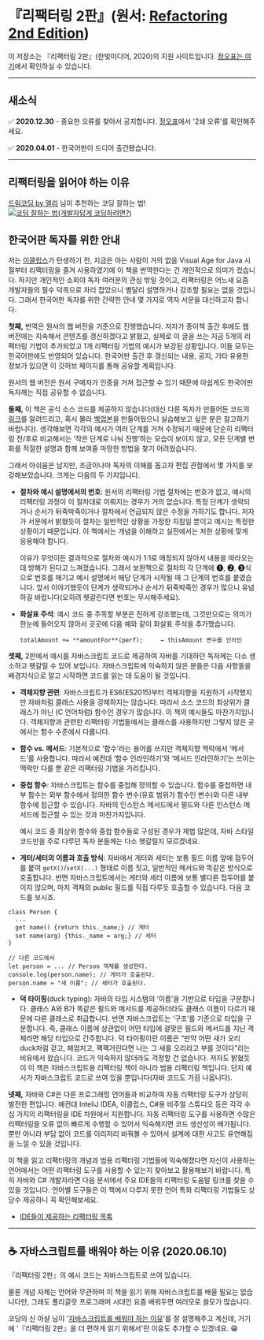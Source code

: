 # 『리팩터링 2판』(원서: [Refactoring 2nd Edition](https://www.amazon.com/dp/0134757599/))

이 저장소는 『리팩터링 2판』(한빛미디어, 2020)의 지원 사이트입니다.
[정오표는 여기](https://docs.google.com/document/d/1IP04YcBgwOfBexV1CPK3gLCr2gmQdPTas2pHcqPuCz4)에서 확인하실 수 있습니다.

---

## 새소식
:white_check_mark: **2020.12.30** - 중요한 오류를 찾아서 공지합니다. [정오표](https://docs.google.com/document/d/1IP04YcBgwOfBexV1CPK3gLCr2gmQdPTas2pHcqPuCz4)에서 '2쇄 오류'를 확인해주세요.

:white_check_mark: **2020.04.01** - 한국어판이 드디어 출간됐습니다.

---

## 리팩터링을 읽어야 하는 이유
[드림코딩 by 엘리](https://www.youtube.com/channel/UC_4u-bXaba7yrRz_6x6kb_w) 님이 추천하는 코딩 잘하는 법!
[![코딩 잘하는 법(개발자답게 코딩하려면?)](http://img.youtube.com/vi/WF_bzlpaW0I/0.jpg)](http://www.youtube.com/watch?v=WF_bzlpaW0I "코딩 잘하는 법(개발자답게 코딩하려면?)")

## 한국어판 독자를 위한 안내

저는 [이클립스](https://www.eclipse.org/)가 탄생하기 전, 지금은 아는 사람이 거의 없을 Visual Age for Java 시절부터 리팩터링을 즐겨 사용하였기에 이 책을 번역한다는 건 개인적으로 의미가 컸습니다. 하지만 개인적인 소회야 독자 여러분의 관심 밖일 것이고, 리팩터링은 어느새 요즘 개발자들의 필수 덕목으로 자리 잡았으니 별달리 설명하거나 강조할 필요는 없을 것입니다. 그래서 한국어판 독자를 위한 간략한 안내 몇 가지로 역자 서문을 대신하고자 합니다.

**첫째,** 번역은 원서의 웹 버전을 기준으로 진행했습니다. 저자가 종이책 출간 후에도 웹 버전에는 지속해서 콘텐츠를 갱신하겠다고 밝혔고, 실제로 이 글을 쓰는 지금 5개의 리팩터링 기법이 추가되었고 1개 리팩터링 기법의 예시가 보강된 상황입니다. 이들 모두는 한국어판에도 반영되어 있습니다. 한국어판 출간 후 갱신되는 내용, 공지, 기타 유용한 정보가 있으면 이 깃허브 페이지를 통해 공유할 계획입니다.

원서의 웹 버전은 원서 구매자가 인증을 거쳐 접근할 수 있기 때문에 아쉽게도 한국어판 독자께는 직접 공유할 수 없습니다.

**둘째,** 이 책은 공식 소스 코드를 제공하지 않습니다(대신 다른 독자가 만들어둔 코드의 [링크](https://github.com/wickedwukong/martin-fowler-refactoring-2nd)를 알려드리고, 혹시 몰라 [백업본](https://github.com/WegraLee/martin-fowler-refactoring-2nd)을 만들어뒀으니 실습해보고 싶은 분은 참고하기 바랍니다). 생각해보면 각각의 예시가 여러 단계를 거쳐 수정되기 때문에 단순히 리팩터링 전/후로 비교해서는 ‘작은 단계로 나눠 진행’하는 모습이 보이지 않고, 모든 단계별 변화를 적절한 설명과 함께 보여줄 마땅한 방법을 찾기 어려웠습니다.

그래서 아쉬움은 남지만, 조금이나마 독자의 이해를 돕고자 편집 관점에서 몇 가지를 보강해보았습니다. 크게는 다음의 두 가지입니다.

* **절차와 예시 설명에서의 번호**: 원서의 리팩터링 기법 절차에는 번호가 없고, 예시의 리팩터링 과정이 이 절차대로 이뤄지는 경우가 거의 없습니다. 특정 단계가 생략되거나 순서가 뒤죽박죽이거나 절차에서 언급되지 않은 수정을 가하기도 합니다. 저자가 서문에서 밝혔듯이 절차는 일반적인 상황을 가정한 지침일 뿐이고 예시는 특정한 상황이기 때문입니다. 이 책에서는 개념을 이해하고 실전에서는 처한 상황에 맞게 응용해야 합니다.

    이유가 무엇이든 결과적으로 절차와 예시가 1:1로 매칭되지 않아서 내용을 따라오는 데 방해가 된다고 느껴졌습니다. 그래서 보완책으로 절차의 각 단계에 ❶, ❷, ❸식으로 번호를 매기고 예시 설명에서 해당 단계가 시작될 때 그 단계의 번호를 붙였습니다. 앞서 이야기했듯이 단계가 생략되거나 순서가 뒤죽박죽인 경우가 많으니 유념하길 바랍니다(오히려 헷갈린다면 번호는 무시해주세요).
* **화살표 주석**: 예시 코드 중 주목할 부분은 진하게 강조했는데, 그것만으로는 의미가 한눈에 들어오지 않아서 곳곳에 다음 예와 같이 화살표 주석을 추가했습니다.

    ```
    totalAmount += **amountFor**(perf);     ← thisAmount 변수를 인라인
    ```

**셋째,** 2판에서 예시를 자바스크립트 코드로 제공하여 자바를 기대하던 독자께는 다소 생소하고 헷갈릴 수 있어 보입니다. 자바스크립트에 익숙하지 않은 분들은 다음 사항들을 배경지식으로 알고 시작하면 코드를 읽는 데 도움이 될 것입니다.

* **객체지향 관련**: 자바스크립트가 ES6(ES2015)부터 객체지향을 지원하기 시작했지만 자바처럼 클래스 사용을 강제하지는 않습니다. 따라서 소스 코드의 최상위가 클래스가 아닌 (C 언어처럼) 함수인 경우가 많습니다. 이 책의 예시들도 마찬가지입니다. 객체지향과 관련한 리팩터링 기법들에서는 클래스를 사용하지만 그렇지 않은 곳에서는 함수 수준에서 다룹니다.
* **함수 vs. 메서드**: 기본적으로 ‘함수’라는 용어를 쓰지만 객체지향 맥락에서 ‘메서드’를 사용합니다. 따라서 예컨대 ‘함수 인라인하기’와 ‘메서드 인라인하기’는 쓰이는 맥락만 다를 뿐 같은 리팩터링 기법을 가리킵니다.
* **중첩 함수**: 자바스크립트는 함수를 중첩해 정의할 수 있습니다. 함수를 중첩하면 내부 함수는 외부 함수에서 정의한 함수 변수(유효 범위가 함수인 변수)와 다른 내부 함수에 접근할 수 있습니다. 자바의 인스턴스 메서드에서 필드와 다른 인스턴스 메서드에 접근할 수 있는 것과 마찬가지입니다.

    예시 코드 중 최상위 함수와 중첩 함수들로 구성된 경우가 제법 많은데, 자바 스타일 코드만을 주로 다루던 독자 분들께는 다소 헷갈릴지 모르겠네요.
* **게터/세터의 이름과 호출 방식**: 자바에서 게터와 세터는 보통 필드 이름 앞에 접두어를 붙여 ```getX()```/```setX(...)``` 형태로 이름 짓고, 일반적인 메서드와 똑같은 방식으로 호출합니다. 반면 자바스크립트에서는 게터와 세터 이름에 보통 별다른 접두어를 붙이지 않으며, 마치 객체의 public 필드를 직접 다루듯 호출할 수 있습니다. 다음 코드를 보시죠.
```
class Person {
  ...
  get name() {return this._name;} // 게터
  set name(arg) {this._name = arg;} // 세터
}

// 다른 코드에서
let person = ... // Person 객체를 생성한다.
console.log(person.name); // 게터가 호출된다.
person.name = "새 이름"; // 세터가 호출된다.
```
* **덕 타이핑**(duck typing): 자바의 타입 시스템의 ‘이름’을 기반으로 타입을 구분합니다. 클래스 A와 B가 똑같은 필드와 메서드를 제공하더라도 클래스 이름이 다르기 때문에 다른 클래스로 취급합니다. 반면 자바스크립트는 ‘구조’를 기준으로 타입을 구분합니다. 즉, 클래스 이름에 상관없이 어떤 타입에 걸맞은 필드와 메서드를 지닌 객체라면 해당 타입으로 간주합니다. 덕 타이핑이란 이름은 “만약 어떤 새가 오리duck처럼 걷고, 헤엄치고, 꽥꽥거린다면 나는 그 새를 오리라고 부를 것이다”라는 비유에서 왔습니다.
코드가 익숙하지 않더라도 걱정할 건 없습니다. 저자도 밝혔듯이 이 책은 자바스크립트용 리팩터링 책이 아니라 범용 리팩터링 책입니다. 단지 예시가 자바스크립트 코드로 쓰여 있을 뿐입니다(자바 코드도 가끔 나옵니다).

**넷째,** 자바와 C#은 다른 프로그래밍 언어들과 비교하여 자동 리팩터링 도구가 상당히 발전한 편입니다. 예컨대 InteliJ IDEA, 이클립스, C#용 비주얼 스튜디오 등은 각각 수십 가지의 리팩터링을 IDE 차원에서 지원합니다. 자동 리팩터링 도구를 사용하면 수많은 리팩터링을 오류 없이 빠르게 수행할 수 있어서 익숙해지면 코드 생산성이 배가됩니다. 뿐만 아니라 부담 없이 코드를 이리저리 바꿔볼 수 있어서 설계에 대한 사고도 유연해짐을 느낄 수 있을 것입니다. 

이 책을 읽고 리팩터링의 개념과 범용 리팩터링 기법들에 익숙해졌다면 자신이 사용하는 언어에서는 어떤 리팩터링 도구를 사용할 수 있는지 찾아보고 활용해보기 바랍니다. 특히 자바와 C# 개발자라면 다음 문서에서 주요 IDE들의 리팩터링 도움말 링크를 찾을 수 있을 것입니다. 언어별 도구들은 이 책에서 다루지 못한 언어 특화 리팩터링 기법들도 상당수 제공하니 꼭 확인해보세요.

* [IDE들이 제공하는 리팩터링 목록](https://docs.google.com/spreadsheets/d/1nFx-PjZ9Qs3QBZFzaMo6MSUSrWjSsO-iz5kpBtlVRPQ/edit#gid=866204681)

---

## ☕️ 자바스크립트를 배워야 하는 이유 (2020.06.10)

『리팩터링 2판』의 예시 코드는 자바스크립트로 쓰여 있습니다.

물론 개념 자체는 언어와 무관하며 이 책을 읽기 위해 자바스크립트를 배울 필요는 없습니다만,
그래도 폴리글랏 프로그래머 시대인 요즘 배워두면 여러모로 쓸모가 많습니다.

코딩의 신 아샬 님이 '[자바스크립트를 배워야 하는 이유](https://www.youtube.com/watch?v=9yf-qgXZpw8)'를 잘 설명해주고 계신데,
거기에 '『리팩터링 2판』을 더 편하게 읽기 위해서'란 이유도 추가할 수 있겠네요. 😁
